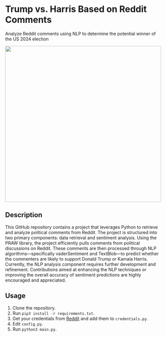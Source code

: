 # Trump vs. Harris Based on Reddit Comments
Analyze Reddit comments using NLP to determine the potential winner of the US 2024 election

<img src="https://github.com/user-attachments/assets/a28027e4-8c96-4b77-9054-dad61a55054a" width="500">

## Description

This GitHub repository contains a project that leverages Python to retrieve and analyze political comments from Reddit. The project is structured into two primary components: data retrieval and sentiment analysis. Using the PRAW library, the project efficiently pulls comments from political discussions on Reddit. These comments are then processed through NLP algorithms—specifically vaderSentiment and TextBlob—to predict whether the commenters are likely to support Donald Trump or Kamala Harris. Currently, the NLP analysis component requires further development and refinement. Contributions aimed at enhancing the NLP techniques or improving the overall accuracy of sentiment predictions are highly encouraged and appreciated.

## Usage
1. Clone the repository.
2. Run `pip3 install -r requirements.txt`.
3. Get your credentials from [Reddit](https://www.reddit.com/prefs/apps) and add them to `credentials.py`.
4. Edit `config.py`.
5. Run `python3 main.py`.

